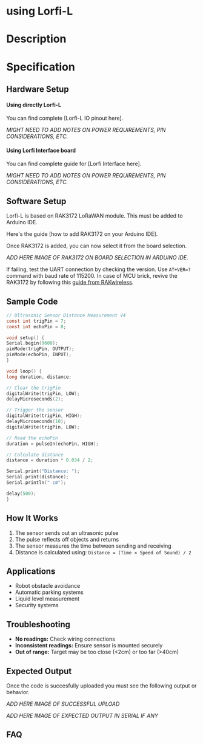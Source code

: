 # using Lorfi-L

# Description


# Specification



## Hardware Setup



#### Using directly Lorfi-L

You can find complete [Lorfi-L IO pinout here].

*MIGHT NEED TO ADD NOTES ON POWER REQUIREMENTS, PIN CONSIDERATIONS, ETC.*

#### Using Lorfi Interface board

You can find complete guide for [Lorfi Interface here].

*MIGHT NEED TO ADD NOTES ON POWER REQUIREMENTS, PIN CONSIDERATIONS, ETC.*

## Software Setup

Lorfi-L is based on RAK3172 LoRaWAN module. This must be added to Arduino IDE.

Here's the guide [how to add RAK3172 on your Arduino IDE].

Once RAK3172 is added, you can now select it from the board selection.

*ADD HERE IMAGE OF RAK3172 ON BOARD SELECTION IN ARDUINO IDE.*

If failing, test the UART connection by checking the version. Use `AT+VER=?` command with baud rate of 115200. In case of MCU brick, revive the RAK3172 by following this [guide from RAKwireless](https://learn.rakwireless.com/hc/en-us/articles/26687606549911-How-To-Guide-STM32CubeProgrammer-for-RAK-Modules).

## **Sample Code**

```c
// Ultrasonic Sensor Distance Measurement V4
const int trigPin = 7;
const int echoPin = 8;

void setup() {
Serial.begin(9600);
pinMode(trigPin, OUTPUT);
pinMode(echoPin, INPUT);
}

void loop() {
long duration, distance;

// Clear the trigPin
digitalWrite(trigPin, LOW);
delayMicroseconds(2);

// Trigger the sensor
digitalWrite(trigPin, HIGH);
delayMicroseconds(10);
digitalWrite(trigPin, LOW);

// Read the echoPin
duration = pulseIn(echoPin, HIGH);

// Calculate distance
distance = duration * 0.034 / 2;

Serial.print("Distance: ");
Serial.print(distance);
Serial.println(" cm");

delay(500);
}
```

## **How It Works**
1. The sensor sends out an ultrasonic pulse
2. The pulse reflects off objects and returns
3. The sensor measures the time between sending and receiving
4. Distance is calculated using: `Distance = (Time × Speed of Sound) / 2`

## **Applications**
- Robot obstacle avoidance
- Automatic parking systems  
- Liquid level measurement
- Security systems

## **Troubleshooting**
- **No readings:** Check wiring connections
- **Inconsistent readings:** Ensure sensor is mounted securely
- **Out of range:** Target may be too close (<2cm) or too far (>40cm)

## Expected Output

Once the code is succesfully uploaded you must see the following output or behavior.

*ADD HERE IMAGE OF SUCCESSFUL UPLOAD*

*ADD HERE IMAGE OF EXPECTED OUTPUT IN SERIAL IF ANY*

## FAQ

